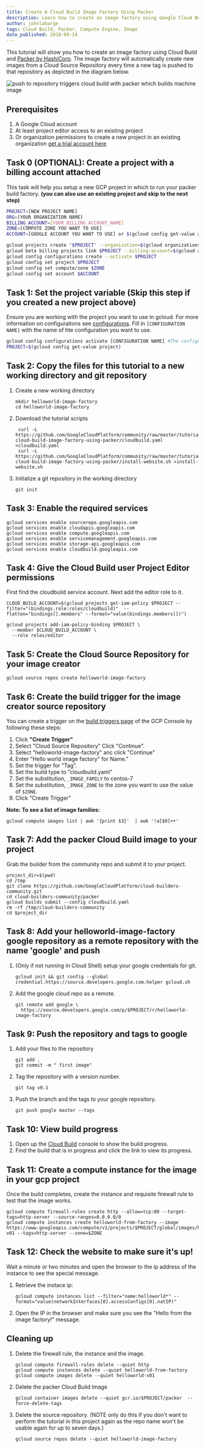 ```yaml
---
title: Create A Cloud Build Image Factory Using Packer
description: Learn how to create an image factory using Google Cloud Build and Packer.
author: johnlabarge
tags: Cloud Build, Packer, Compute Engine, Image
date_published: 2018-09-14
---
```


This tutorial will show you how to create an image factory using Cloud Build and
[Packer by HashiCorp](https://packer.io). The image factory will automatically
create new images from a Cloud Source Repository every time a new tag is pushed
to that repository as depicted in the diagram below.

![ push to repository triggers cloud build with packer which builds machine image](https://storage.googleapis.com/gcp-community/tutorials/create-cloud-build-image-factory-using-packer/packer-tutorial.png)

## Prerequisites

1.  A Google Cloud account
1.  At least project editor access to an existing project
1.  Or organization permissions to create a new project in an existing
    organization [get a trial account here](https://console.cloud.google.com/freetrial?authuser=2&_ga=2.213928212.-2042919442.1528299768&_gac=1.89261801.1536929612.CjwKCAjwuO3cBRAyEiwAzOxKslw2lWJAN82nAhsu1azihQgX_7aQjek2MPEjanoAwKL5g70Rp0b9zRoCgFwQAvD_BwE)

## Task 0 (OPTIONAL): Create a project with a billing account attached

This task will help you setup a new GCP project in which to run your packer
build factory. **(you can also use an existing project and skip to the next
step)**

```sh
PROJECT=[NEW PROJECT NAME]
ORG=[YOUR ORGANIZATION NAME]
BILLING_ACCOUNT=[YOUR_BILLING_ACCOUNT_NAME]
ZONE=[COMPUTE ZONE YOU WANT TO USE]
ACCOUNT=[GOOGLE ACCOUNT YOU WANT TO USE] or $(gcloud config get-value account)

gcloud projects create "$PROJECT" --organization=$(gcloud organizations list --format="value(name)" --filter="(displayName='$ORG')")
gcloud beta billing projects link $PROJECT --billing-account=$(gcloud alpha billing accounts list --format='value(name)' --filter="(displayName='$BILLING_ACCOUNT')")
gcloud config configurations create --activate $PROJECT
gcloud config set project $PROJECT
gcloud config set compute/zone $ZONE
gcloud config set account $ACCOUNT
```

## Task 1: Set the project variable (Skip this step if you created a new project above)

Ensure you are working with the project you want to use in gcloud.
For more information on configuraitons see [configurations](https://cloud.google.com/sdk/gcloud/reference/config/configurations/).
Fill in `[CONFIGURATION NAME]` with the name of hte configuration you want to use.

```sh
gcloud config configurations activate [CONFIGURATION NAME] #The configuration for the project you want to use
PROJECT=$(gcloud config get-value project)
```

## Task 2: Copy the files for this tutorial to a new working directory and git repository

1.  Create a new working directory

        mkdir helloworld-image-factory
        cd helloworld-image-factory

2.  Download the tutorial scripts 

         curl -L https://github.com/GoogleCloudPlatform/community/raw/master/tutorials/create-cloud-build-image-factory-using-packer/cloudbuild.yaml >cloudbuild.yaml
         curl -L https://github.com/GoogleCloudPlatform/community/raw/master/tutorials/create-cloud-build-image-factory-using-packer/install-website.sh >install-website.sh 

3.  Initialize a git repository in the working directory

        git init

## Task 3: Enable the required services

    gcloud services enable sourcerepo.googleapis.com
    gcloud services enable cloudapis.googleapis.com
    gcloud services enable compute.googleapis.com
    gcloud services enable servicemanagement.googleapis.com
    gcloud services enable storage-api.googleapis.com
    gcloud services enable cloudbuild.googleapis.com

## Task 4: Give the Cloud Build user Project Editor permissions

First find the cloudbuild service account. Next add the editor role to it.

    CLOUD_BUILD_ACCOUNT=$(gcloud projects get-iam-policy $PROJECT --filter="(bindings.role:roles/cloudbuild)"  --flatten="bindings[].members" --format="value(bindings.members[])")

    gcloud projects add-iam-policy-binding $PROJECT \
      --member $CLOUD_BUILD_ACCOUNT \
      --role roles/editor

## Task 5: Create the Cloud Source Repository for your image creator

    gcloud source repos create helloworld-image-factory

## Task 6: Create the build trigger for the image creator source repository

You can create a trigger on the [build triggers page](https://console.cloud.google.com/cloud-build/triggers) of the GCP Console by following these steps:

1. Click **"Create Trigger"**
1. Select "Cloud Source Repository" Click "Continue".
1. Select "helloworld-image-factory" anc click "Continue"
1. Enter "Hello world image factory" for Name."
1. Set the trigger for "Tag".
1. Set the build type to "cloudbuild.yaml"
1. Set the substitution, `_IMAGE_FAMILY` to centos-7
1. Set the substitution, `_IMAGE_ZONE` to the zone you want to use the value of `$ZONE`.
1. Click "Create Trigger"

**Note: To see a list of image families:**

    gcloud compute images list | awk '{print $3}'  | awk '!a[$0]++'

## Task 7: Add the packer Cloud Build image to your project

Grab the builder from the community repo and submit it to your project.

    project_dir=$(pwd)
    cd /tmp
    git clone https://github.com/GoogleCloudPlatform/cloud-builders-community.git
    cd cloud-builders-community/packer
    gcloud builds submit --config cloudbuild.yaml
    rm -rf /tmp/cloud-builders-community
    cd $project_dir

## Task 8: Add your helloworld-image-factory google repository as a remote repository with the name 'google' and push

1.  (Only if not running in Cloud Shell) setup your google credentials for git.

        gcloud init && git config --global credential.https://source.developers.google.com.helper gcloud.sh

2.  Add the google cloud repo as a remote.

        git remote add google \
          https://source.developers.google.com/p/$PROJECT/r/helloworld-image-factory

## Task 9: Push the repository and tags to google

1.  Add your files to the repository

        git add .
        git commit -m " first image" 

1.  Tag the repository with a version number.

        git tag v0.1

2.  Push the branch and the tags to your google repository.

        git push google master --tags

## Task 10: View build progress

1.  Open up the [Cloud Build](https://console.cloud.google.com/cloud-build) console to show the build progress.
2.  Find the build that is in progress and click the link to view its progress.

## Task 11: Create a compute instance for the image in your gcp project

Once the build completes, create the instance and requisite firewall rule to test that the image works.

    gcloud compute firewall-rules create http --allow=tcp:80 --target-tags=http-server --source-ranges=0.0.0.0/0
    gcloud compute instances create helloworld-from-factory --image https://www.googleapis.com/compute/v1/projects/$PROJECT/global/images/helloworld-v01 --tags=http-server --zone=$ZONE

## Task 12: Check the website to make sure it's up!

Wait a minute or two minutes and open the browser to the ip address of the instance to see the special message.

1.  Retrieve the instace ip:

        gcloud compute instances list --filter="name:helloworld*" --format="value(networkInterfaces[0].accessConfigs[0].natIP)"

2.  Open the IP in the browser and make sure you see the "Hello from the image factory!" message.

## Cleaning up

1.  Delete the firewall rule, the instance and the image.

        gcloud compute firewall-rules delete --quiet http
        gcloud compute instances delete --quiet helloworld-from-factory
        gcloud compute images delete --quiet helloworld-v01

2.  Delete the packer Cloud Build Image

        gcloud container images delete --quiet gcr.io/$PROJECT/packer  --force-delete-tags

3.  Delete the source repository. (NOTE only do this if you don't want to
    perform the tutorial in this project again as the repo name won't be usable
    again for up to seven days.)

        gcloud source repos delete --quiet helloworld-image-factory
